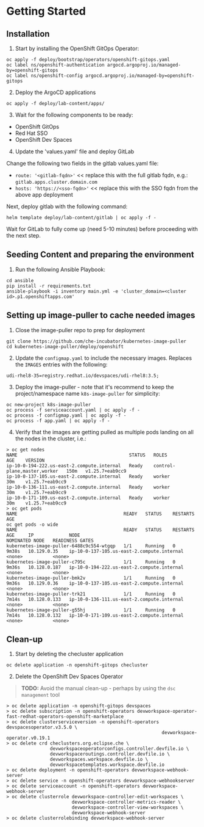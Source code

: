 # Getting Started

## Installation

1. Start by installing the OpenShift GitOps Operator:

``` 
oc apply -f deploy/bootstrap/operators/openshift-gitops.yaml
oc label ns/openshift-authentication argocd.argoproj.io/managed-by=openshift-gitops
oc label ns/openshift-config argocd.argoproj.io/managed-by=openshift-gitops
```

2. Deploy the ArgoCD applications

```
oc apply -f deploy/lab-content/apps/
```

3. Wait for the following components to be ready:
  - OpenShift GitOps
  - Red Hat SSO
  - OpenShift Dev Spaces

4. Update the 'values.yaml' file and deploy GitLab

Change the following two fields in the gitlab values.yaml file:
  - `route: '<gitlab-fqdn>'` << replace this with the full gitlab fqdn, e.g.: `gitlab.apps.cluster.domain.com`
  - `hosts: 'https://<sso-fqdn>'` << replace this with the SSO fqdn from the above app deployment

Next, deploy gitlab with the following command:

```
helm template deploy/lab-content/gitlab | oc apply -f -
```

Wait for GitLab to fully come up (need 5-10 minutes) before proceeding with the next step.


## Seeding Content and preparing the environment

1. Run the following Ansible Playbook:

```
cd ansible
pip install -r requirements.txt
ansible-playbook -i inventory main.yml -e 'cluster_domain=<cluster id>.p1.openshiftapps.com'
```

## Setting up image-puller to cache needed images

1. Close the image-puller repo to prep for deployment

```
git clone https://github.com/che-incubator/kubernetes-image-puller
cd kubernetes-image-puller/deploy/openshift
```

2. Update the `configmap.yaml` to include the necessary images. Replaces the `IMAGES` entries with the following:

```
udi-rhel8-35=registry.redhat.io/devspaces/udi-rhel8:3.5;
```

3. Deploy the image-puller - note that it's recommend to keep the project/namespace name `k8s-image-puller` for simplicity:

```
oc new-project k8s-image-puller
oc process -f serviceaccount.yaml | oc apply -f -
oc process -f configmap.yaml | oc apply -f -
oc process -f app.yaml | oc apply -f -
```

4. Verify that the images are getting pulled as multiple pods landing on all the nodes in the cluster, i.e.:

```
> oc get nodes
NAME                                         STATUS   ROLES                         AGE    VERSION
ip-10-0-194-222.us-east-2.compute.internal   Ready    control-plane,master,worker   150m   v1.25.7+eab9cc9
ip-10-0-137-105.us-east-2.compute.internal   Ready    worker                        30m    v1.25.7+eab9cc9
ip-10-0-136-111.us-east-2.compute.internal   Ready    worker                        30m    v1.25.7+eab9cc9
ip-10-0-171-109.us-east-2.compute.internal   Ready    worker                        30m    v1.25.7+eab9cc9
> oc get pods
NAME                                       READY   STATUS    RESTARTS       AGE
oc get pods -o wide
NAME                                       READY   STATUS    RESTARTS    AGE     IP             NODE                                         NOMINATED NODE   READINESS GATES
kubernetes-image-puller-6488c9c554-wtgqp   1/1     Running   0           9m38s   10.129.0.35    ip-10-0-137-105.us-east-2.compute.internal   <none>           <none>
kubernetes-image-puller-c795c              1/1     Running   0           9m36s   10.128.0.187   ip-10-0-194-222.us-east-2.compute.internal   <none>           <none>
kubernetes-image-puller-bmk2v              1/1     Running   0           9m36s   10.129.0.36    ip-10-0-137-105.us-east-2.compute.internal   <none>           <none>
kubernetes-image-puller-trk21              1/1     Running   0           7m14s   10.128.0.133   ip-10-0-136-111.us-east-2.compute.internal   <none>           <none>
kubernetes-image-puller-g55hj              1/1     Running   0           7m14s   10.128.0.132   ip-10-0-171-109.us-east-2.compute.internal   <none>           <none>
```


## Clean-up

1. Start by deleting the checluster application

```
oc delete application -n openshift-gitops checluster
```

2. Delete the OpenShift Dev Spaces Operator

> **TODO:** Avoid the manual clean-up - perhaps by using the `dsc management` tool

```
> oc delete application -n openshift-gitops devspaces
> oc delete subscription -n openshift-operators devworkspace-operator-fast-redhat-operators-openshift-marketplace
> oc delete clusterserviceversion -n openshift-operators devspacesoperator.v3.5.0 \
                                                         devworkspace-operator.v0.19.1
> oc delete crd checlusters.org.eclipse.che \
                devworkspaceoperatorconfigs.controller.devfile.io \
                devworkspaceroutings.controller.devfile.io \
                devworkspaces.workspace.devfile.io \
                devworkspacetemplates.workspace.devfile.io
> oc delete deployment -n openshift-operators devworkspace-webhook-server
> oc delete service -n openshift-operators devworkspace-webhookserver
> oc delete serviceaccount -n openshift-operators devworkspace-webhook-server
> oc delete clusterrole devworkspace-controller-edit-workspaces \
                        devworkspace-controller-metrics-reader \
                        devworkspace-controller-view-workspaces \
                        devworkspace-webhook-server
> oc delete clusterrolebinding devworkspace-webhook-server
```
